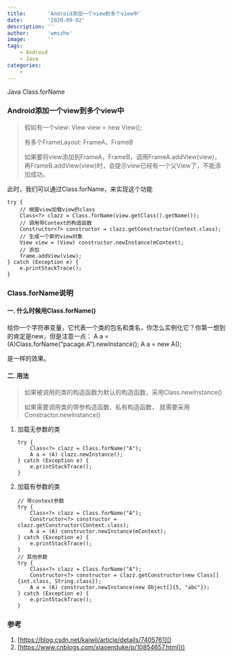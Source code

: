 ```yaml
---
title:       'Android添加一个view到多个view中'
date:        '2020-09-02'
description: ''
author:      'wmszhe'
image:       ''
tags:
    - Android
    - Java
categories:
    - 
---
```


Java Class.forName

<!--more-->

### Android添加一个view到多个view中

> 假如有一个view: View view = new View();
>
> 有多个FrameLayout: FrameA，FrameB
>
> 如果要将view添加到FrameA，FrameB，调用FrameA.addView(view)，再FrameB.addView(view)时，会提示view已经有一个父View了，不能添加成功。

此时，我们可以通过Class.forName，来实现这个功能

```
try {
    // 根据view加载view的class
    Class<?> clazz = Class.forName(view.getClass().getName());
    // 调用带Context的构造函数
    Constructor<?> constructor = clazz.getConstructor(Context.class);
    // 生成一个新的view对象
    View view = (View) constructor.newInstance(mContext);
    // 添加
    frame.addView(view);
} catch (Exception e) {
    e.printStackTrace();
}
```

### Class.forName说明

#### 一. 什么时候用Class.forName()

给你一个字符串变量，它代表一个类的包名和类名，你怎么实例化它？你第一想到的肯定是new，但是注意一点：
 A a = (A)Class.forName(“pacage.A”).newInstance();
 A a = new A();

 是一样的效果。

#### 二. 用法

> 如果被调用的类的构造函数为默认的构造函数，采用Class.newInstance() 
>
> 如果需要调用类的带参构造函数、私有构造函数， 就需要采用Constractor.newInstance()

1. 加载无参数的类

   ```
   try {
       Class<?> clazz = Class.forName("A");
       A a = (A) clazz.newInstance();
   } catch (Exception e) {
       e.printStackTrace();
   }
   ```

2. 加载有参数的类

   ```
   // 带context参数
   try {
       Class<?> clazz = Class.forName("A");
       Constructor<?> constructor = clazz.getConstructor(Context.class);
       A a = (A) constructor.newInstance(mContext);
   } catch (Exception e) {
       e.printStackTrace();
   }
   // 其他参数
   try {
       Class<?> clazz = Class.forName("A");
       Constructor<?> constructor = clazz.getConstructor(new Class[]{int.class, String.class});
       A a = (A) constructor.newInstance(new Object[]{5, "abc"});
   } catch (Exception e) {
       e.printStackTrace();
   }
   ```

### 参考

1. [https://blog.csdn.net/kaiwii/article/details/7405761]()
2. [https://www.cnblogs.com/xiaoenduke/p/10854657.html]()